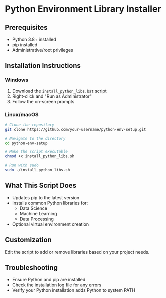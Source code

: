# Python Environment Library Installer

## Prerequisites
- Python 3.8+ installed
- pip installed
- Administrative/root privileges

## Installation Instructions

### Windows
1. Download the `install_python_libs.bat` script
2. Right-click and "Run as Administrator"
3. Follow the on-screen prompts

### Linux/macOS
```bash
# Clone the repository
git clone https://github.com/your-username/python-env-setup.git

# Navigate to the directory
cd python-env-setup

# Make the script executable
chmod +x install_python_libs.sh

# Run with sudo
sudo ./install_python_libs.sh
```

## What This Script Does
- Updates pip to the latest version
- Installs common Python libraries for:
  - Data Science
  - Machine Learning
  - Data Processing
- Optional virtual environment creation

## Customization
Edit the script to add or remove libraries based on your project needs.

## Troubleshooting
- Ensure Python and pip are installed
- Check the installation log file for any errors
- Verify your Python installation adds Python to system PATH

